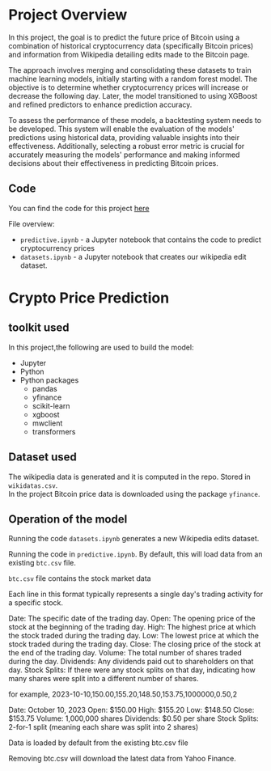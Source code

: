 # Project Overview

In this project, the goal is to predict the future price of Bitcoin using a combination of historical cryptocurrency data (specifically Bitcoin prices) and information from Wikipedia detailing edits made to the Bitcoin page. 

The approach involves merging and consolidating these datasets to train machine learning models, initially starting with a random forest model. The objective is to determine whether cryptocurrency prices will increase or decrease the following day. 
Later, the model transitioned to using XGBoost and refined predictors to enhance prediction accuracy.

To assess the performance of these models, a backtesting system needs to be developed. This system will enable the evaluation of the models' predictions using historical data, providing valuable insights into their effectiveness. Additionally, selecting a robust error metric is crucial for accurately measuring the models' performance and making informed decisions about their effectiveness in predicting Bitcoin prices.




## Code

You can find the code for this project [here](https://github.com/dataquestio/project-walkthroughs/tree/master/bitcoin_price)

File overview:

* `predictive.ipynb` - a Jupyter notebook that contains the code to predict cryptocurrency prices
* `datasets.ipynb` - a Jupyter notebook that creates our wikipedia edit dataset.

# Crypto Price Prediction

## toolkit used

In this project,the following are used to build the model:

* Jupyter
* Python 
* Python packages
    * pandas
    * yfinance
    * scikit-learn
    * xgboost
    * mwclient
    * transformers

## Dataset used

The wikipedia data is generated and it is computed in the repo. Stored in `wikidatas.csv`.  
In the project Bitcoin price data is downloaded using the package `yfinance`.

## Operation of the model

Running the code `datasets.ipynb` generates a new Wikipedia edits dataset. 

Running  the code in `predictive.ipynb`.  By default, this will load data from an existing `btc.csv` file.  

`btc.csv` file contains the stock market data

Each line in this format typically represents a single day's trading activity for a specific stock.

Date: The specific date of the trading day.
Open: The opening price of the stock at the beginning of the trading day.
High: The highest price at which the stock traded during the trading day.
Low: The lowest price at which the stock traded during the trading day.
Close: The closing price of the stock at the end of the trading day.
Volume: The total number of shares traded during the day.
Dividends: Any dividends paid out to shareholders on that day.
Stock Splits: If there were any stock splits on that day, indicating how many shares were split into a different number of shares.


for example,  2023-10-10,150.00,155.20,148.50,153.75,1000000,0.50,2


Date: October 10, 2023
Open: $150.00
High: $155.20
Low: $148.50
Close: $153.75
Volume: 1,000,000 shares
Dividends: $0.50 per share
Stock Splits: 2-for-1 split (meaning each share was split into 2 shares)

Data is loaded by default from the existing btc.csv file

Removing btc.csv will download the latest data from Yahoo Finance.

